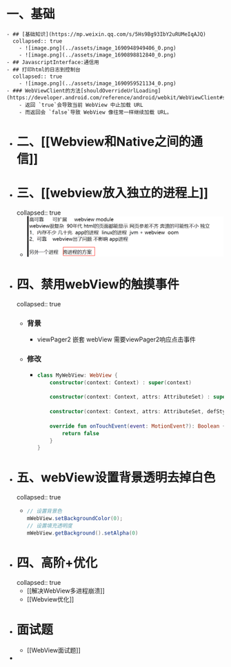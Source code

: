 # 一、基础
	- ## [基础知识](https://mp.weixin.qq.com/s/5Hs9Bg93IbY2uRUMeIqAJQ)
	  collapsed:: true
		- ![image.png](../assets/image_1690948949406_0.png)
		- ![image.png](../assets/image_1690898812840_0.png)
	- ## JavascriptInterface:通信用
	- ## 打印html的日志到控制台
	  collapsed:: true
		- ![image.png](../assets/image_1690959521134_0.png)
	- ### WebViewClient的方法[shouldOverrideUrlLoading](https://developer.android.com/reference/android/webkit/WebViewClient#shouldOverrideUrlLoading(android.webkit.WebView,%20java.lang.String))
		- 返回 `true`会导致当前 WebView 中止加载 URL
		- 而返回会 `false`导致 WebView 像往常一样继续加载 URL。
- # 二、[[Webview和Native之间的通信]]
- # 三、[[webview放入独立的进程上]]
  collapsed:: true
	- ![image.png](../assets/image_1690958411781_0.png)
- # 四、禁用webView的触摸事件
  collapsed:: true
	- ### 背景
		- viewPager2 嵌套 webView 需要viewPager2响应点击事件
	- ### 修改
		- ```kotlin
		  class MyWebView: WebView {
		      constructor(context: Context) : super(context)
		  
		      constructor(context: Context, attrs: AttributeSet) : super(context, attrs)
		  
		      constructor(context: Context, attrs: AttributeSet, defStyleAttr: Int) : super(context, attrs, defStyleAttr)
		  
		      override fun onTouchEvent(event: MotionEvent?): Boolean {
		          return false
		      }
		  }
		  ```
- # 五、webView设置背景透明去掉白色
  collapsed:: true
	- ```java
	  // 设置背景色 
	  mWebView.setBackgroundColor(0); 
	  // 设置填充透明度
	  mWebView.getBackground().setAlpha(0)
	  ```
- # 四、高阶+优化
  collapsed:: true
	- [[解决WebView多进程崩溃]]
	- [[Webview优化]]
- # 面试题
	- [[WebView面试题]]
-